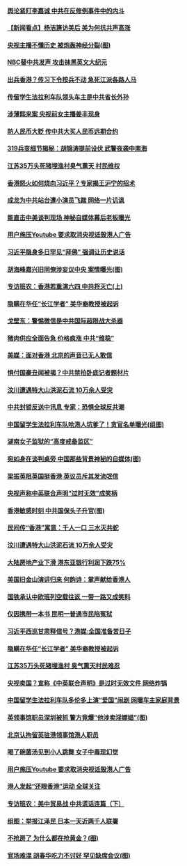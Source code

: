 
#### [ 舆论紧盯李嘉诚 中共在反修例事件中的内斗](https://github.com/gfw-breaker/banned-news/blob/master/pages/nsc413/n11469298.md)
#### [ 【新闻看点】杨洁篪访美后 美为何抗共声高涨](https://github.com/gfw-breaker/banned-news/blob/master/pages/nf4514/n11468736.md)
#### [ 央视主播不懂历史 被炮轰神经分裂(图)](https://github.com/gfw-breaker/banned-news/blob/master/pages/p1/904538.md)
#### [ NBC替中共发声 攻击抹黑英文大纪元](https://github.com/gfw-breaker/banned-news/blob/master/pages/nf4514/n11469234.md)
#### [ 出兵香港？传习下令按兵不动 急死江派各路人马](https://github.com/gfw-breaker/banned-news/blob/master/pages/prog204/a102649090.md)
#### [ 传留学生法拉利车队领头车主是中共省长外孙](https://github.com/gfw-breaker/banned-news/blob/master/pages/nsc413/n11468912.md)
#### [ 涉薄熙来案 央视前女主播姜丰现身](https://github.com/gfw-breaker/banned-news/blob/master/pages/prog204/a102649012.md)
#### [ 防人民币大贬 传中共大买人民币远期合约](https://github.com/gfw-breaker/banned-news/blob/master/pages/nsc413/n11470116.md)
#### [ 319兵变细节揭秘：胡锦涛提前设伏 武警夜袭中南海](https://github.com/gfw-breaker/banned-news/blob/master/pages/prog1138/a102535727.md)
#### [ 江苏35万头死猪埋渔村臭气熏天 村民维权](https://github.com/gfw-breaker/banned-news/blob/master/pages/nf4514/n11469005.md)
#### [ 香港怒火如何烧向习近平？专家揭王沪宁的招术](https://github.com/gfw-breaker/banned-news/blob/master/pages/prog204/a102649209.md)
#### [ 成龙为中共站台遭小演员飞踹 网络一片讥讽](https://github.com/gfw-breaker/banned-news/blob/master/pages/nsc413/n11468811.md)
#### [ 能直击中美谈判现场 神秘自媒体幕后老板曝光](https://github.com/gfw-breaker/banned-news/blob/master/pages/nsc413/n11468333.md)
#### [ 用户施压Youtube 要求取消央视诋毁港人广告](https://github.com/gfw-breaker/banned-news/blob/master/pages/nf4514/n11469016.md)
#### [ 习近平隐身多日罕见“拜佛” 强调让历史说话](https://github.com/gfw-breaker/banned-news/blob/master/pages/prog1138/a102647563.md)
#### [ 胡海峰嘉兴旧同僚涉妄议中央 案情曝光(图)](https://github.com/gfw-breaker/banned-news/blob/master/pages/p2/904568.md)
#### [ 专访班农：香港若重演六四 中共将灭亡(上)](https://github.com/gfw-breaker/banned-news/blob/master/pages/nf4514/n11468429.md)
#### [ 隐瞒在华任“长江学者” 美华裔教授被起诉](https://github.com/gfw-breaker/banned-news/blob/master/pages/nf4514/n11469257.md)
#### [ 戈壁东：警惕微信是中共国际超限战大杀器](https://github.com/gfw-breaker/banned-news/blob/master/pages/nf4514/n11468937.md)
#### [ 猪肉供应全面告急 价格疯涨 中共“维稳”](https://github.com/gfw-breaker/banned-news/blob/master/pages/nf4514/n11468536.md)
#### [ 美媒：面对香港 北京的声音已无人敢信](https://github.com/gfw-breaker/banned-news/blob/master/pages/prog204/a102649062.md)
#### [ 惧付国豪丑闻被揭？中共禁拍卧底记者题材片](https://github.com/gfw-breaker/banned-news/blob/master/pages/nsc413/n11468566.md)
#### [ 汶川遭遇特大山洪泥石流 10万余人受灾](https://github.com/gfw-breaker/banned-news/blob/master/pages/nf4514/n11469160.md)
#### [ 中共封锁反送中讯息 专家：恐惧全球反共潮](https://github.com/gfw-breaker/banned-news/blob/master/pages/nf4514/n11467614.md)
#### [ 中国留学生法拉利车队呛港人坑爹了！贪官名单曝光(组图)](https://github.com/gfw-breaker/banned-news/blob/master/pages/p2/904553.md)
#### [ 湖南女子监狱的“高度戒备监区”](https://github.com/gfw-breaker/banned-news/blob/master/pages/nf4514/n11468696.md)
#### [ 宛如身在谈判桌旁 中国那些背景神秘的自媒体(图)](https://github.com/gfw-breaker/banned-news/blob/master/pages/p1/904551.md)
#### [ 梁振英阻英国挺香港 英议员斥其发流氓信](https://github.com/gfw-breaker/banned-news/blob/master/pages/nsc413/n11470297.md)
#### [ 央视声称中英联合声明“过时无效”成笑柄](https://github.com/gfw-breaker/banned-news/blob/master/pages/nsc413/n11468820.md)
#### [ 香港敏感时刻 中共国保头子升官(图)](https://github.com/gfw-breaker/banned-news/blob/master/pages/p2/904513.md)
#### [ 民间传“香港”寓意：千人一口 三水灭共蛇](https://github.com/gfw-breaker/banned-news/blob/master/pages/nsc415/n11467966.md)
#### [ 汶川遭遇特大山洪泥石流 10万余人受灾](https://github.com/gfw-breaker/banned-news/blob/master/pages/nsc413/n11469160.md)
#### [ 大陆房地产业下滑 港东亚银行利润下跌75%](https://github.com/gfw-breaker/banned-news/blob/master/pages/nsc413/n11469203.md)
#### [ 美国旧金山演讲归来 何韵诗：掌声献给香港人](https://github.com/gfw-breaker/banned-news/blob/master/pages/nsc413/n11469000.md)
#### [ 国铁承认中欧班列空载往返 一带一路又成笑料](https://github.com/gfw-breaker/banned-news/blob/master/pages/prog204/a102648787.md)
#### [ 仅因携带一本书 昆明一普通市民陷冤狱](https://github.com/gfw-breaker/banned-news/blob/master/pages/nsc413/n11461598.md)
#### [ 习近平西巡甘肃释信号？港媒:全国准备苦日子](https://github.com/gfw-breaker/banned-news/blob/master/pages/prog204/a102649551.md)
#### [ 隐瞒在华任“长江学者” 美华裔教授被起诉](https://github.com/gfw-breaker/banned-news/blob/master/pages/nsc413/n11469257.md)
#### [ 江苏35万头死猪埋渔村 臭气熏天村民难忍](https://github.com/gfw-breaker/banned-news/blob/master/pages/nsc413/n11469005.md)
#### [ 央视卖国？宣称《中英联合声明》是过时无效文件 网络炸锅](https://github.com/gfw-breaker/banned-news/blob/master/pages/soh_zgxw/n3124130.md)
#### [ 中国留学生法拉利车队多伦多上演“爱国”闹剧 网曝车主家庭背景](https://github.com/gfw-breaker/banned-news/blob/master/pages/soh_zgxw/n3124064.md)
#### [ 英领事馆职员深圳被抓 警方竟爆“他涉卖淫嫖娼”(图)](https://github.com/gfw-breaker/banned-news/blob/master/pages/p1/904607.md)
#### [ 北京认拘留英驻港领事馆港人职员](https://github.com/gfw-breaker/banned-news/blob/master/pages/nsc415/n11469328.md)
#### [ 喝了碗菌汤见到小人跳舞 女子中毒现幻觉](https://github.com/gfw-breaker/banned-news/blob/master/pages/nsc413/n11470061.md)
#### [ 用户施压Youtube 要求取消央视诋毁港人广告](https://github.com/gfw-breaker/banned-news/blob/master/pages/nsc413/n11469016.md)
#### [ 港人发起“还眼香港”运动 全球关注](https://github.com/gfw-breaker/banned-news/blob/master/pages/nf4514/n11470822.md)
#### [ 专访班农：美中贸易战 中共谎话连篇（下）](https://github.com/gfw-breaker/banned-news/blob/master/pages/nf4514/n11468684.md)
#### [ 组图：举报江泽民 日本一天近两千人联署](https://github.com/gfw-breaker/banned-news/blob/master/pages/nf4514/n11467146.md)
#### [ 不抢房了 为什么都在抢黄金？(图)](https://github.com/gfw-breaker/banned-news/blob/master/pages/p5/904539.md)
#### [ 官场难混 胡春华吃力不讨好 罕见缺席会议(图)](https://github.com/gfw-breaker/banned-news/blob/master/pages/p2/904382.md)
